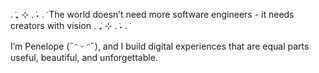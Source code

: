 . ݁₊ ⊹ . ݁˖ . ݁ The world doesn’t need more software engineers - it needs creators with vision . ݁₊ ⊹ . ݁˖ . ݁

I’m Penelope (˶ᵔ ᵕ ᵔ˶), and I build digital experiences that are equal parts useful, beautiful, and unforgettable.
